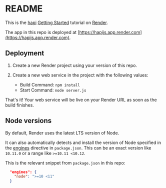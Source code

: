 # README

This is the [hapi](https://hapijs.com) [Getting Started](https://hapijs.com/tutorials) tutorial on [Render](https://render.com).

The app in this repo is deployed at [https://hapijs.app.render.com](https://hapijs.app.render.com).

## Deployment
1. Create a new Render project using your version of this repo.

2. Create a new web service in the project with the following values:
    * Build Command: `npm install`
    * Start Command: `node server.js`

That's it! Your web service will be live on your Render URL as soon as the build finishes.

## Node versions
By default, Render uses the latest LTS version of Node.

It can also automatically detects and install the version of Node specified in the [engines](https://docs.npmjs.com/files/package.json#engines) directive in `package.json`. This can be an exact version like `10.11.0` or a range like `>=10.11 <10.12`.

This is the relevant snippet from `package.json` in this repo:
```json
  "engines": {
    "node": ">=10 <11"
  }
```
